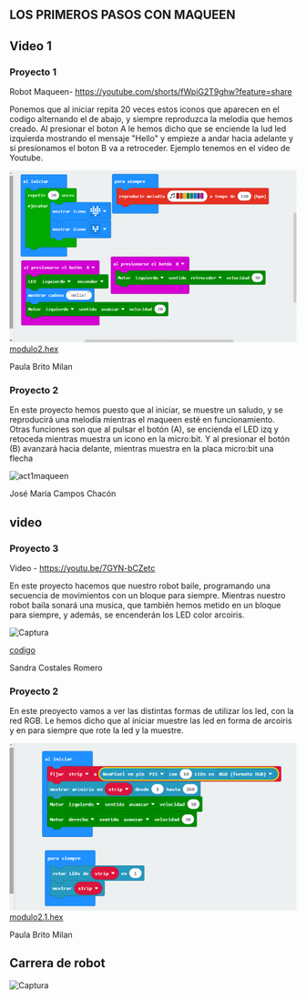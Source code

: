 ## LOS PRIMEROS PASOS CON MAQUEEN

## Video 1

### Proyecto 1

Robot Maqueen- https://youtube.com/shorts/fWpiG2T9ghw?feature=share

Ponemos que al iniciar repita 20 veces estos iconos que aparecen en el codigo alternando el de abajo, y siempre reproduzca la melodia que hemos creado. Al presionar el boton A le hemos dicho que se enciende la lud led izquierda mostrando el mensaje "Hello" y empieze a andar hacia adelante y si presionamos el boton B va a retroceder.
Ejemplo tenemos en el video de Youtube.

![image](MODULO2.PNG)
 [modulo2.hex](macqueen.hex)
 
Paula Brito Milan

### Proyecto 2

En este proyecto hemos puesto que al iniciar, se muestre un saludo, y se reproducirá una melodía mientras el maqueen esté en funcionamiento. Otras funciones son que al pulsar el botón (A), se encienda el LED izq y retoceda mientras muestra un icono en la micro:bit. Y al presionar el botón (B) avanzará hacia delante, mientras muestra en la placa micro:bit una flecha

![act1maqueen](https://user-images.githubusercontent.com/114906855/208051636-259f396f-52e9-4129-908a-779fa3de813c.png)


José María Campos Chacón

## video 

### Proyecto 3

Video - https://youtu.be/7GYN-bCZetc

En este proyecto hacemos que nuestro robot baile, programando una secuencia de movimientos con un bloque para siempre. Mientras nuestro robot baila sonará una musica, que también hemos metido en un bloque para siempre, y además, se encenderán los LED color arcoiris. 



![Captura](https://user-images.githubusercontent.com/114906778/208055241-0e2cad49-08f7-423a-b3b8-8e37188ba175.PNG)



[codigo](microbit-Robot-final.hex)



Sandra Costales Romero
### Proyecto 2
En este preoyecto vamos a ver las distintas formas de utilizar los led, con la red RGB. Le hemos dicho que al iniciar muestre las led en forma de arcoiris y en para siempre que rote la led y la muestre.

![image](MODULO2.1.PNG)
 [modulo2.1.hex](MAQUEEN21.hex)

Paula Brito Milan

## Carrera de robot


![Captura](https://user-images.githubusercontent.com/114906778/208377639-a508e30b-0a82-4f20-aae9-e2e03eaa60dd.PNG)



